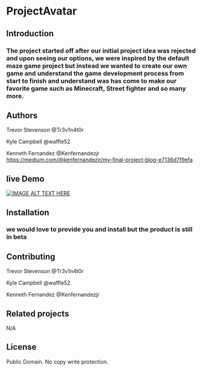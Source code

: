 # ProjectAvatar

## Introduction

### The project started off after our initial project idea was rejected and upon seeing our options, we were inspired by the default maze game project but instead we wanted to create our own game and understand the game development process from start to finish and understand was has come to make our favorite game such as Minecraft, Street fighter and so many more.

## Authors
Trevor Stevenson @Tr3v1n4t0r

Kyle Campbell @waffle52

Kenneth Fernandez @Kenfernandezjr https://medium.com/@kenfernandezjr/my-final-project-blog-e7136d7f9efa

## live Demo
[![IMAGE ALT TEXT HERE](http://img.youtube.com/vi/43BubLL1deI/0.jpg)](https://youtu.be/43BubLL1deI)
## Installation
### we would love to provide you and install but the product is still in beta

## Contributing
Trevor Stevenson @Tr3v1n4t0r

Kyle Campbell @waffle52

Kenneth Fernandez @Kenfernandezjr

## Related projects
N/A

## License
Public Domain. No copy write protection.

